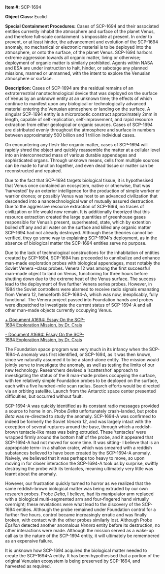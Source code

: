 **Item #:** SCP-1694

**Object Class:** Euclid

**Special Containment Procedures:** Cases of SCP-1694 and their associated entities currently inhabit the atmosphere and surface of the planet Venus, and therefore full-scale containment is impossible at present. In order to prevent, or at least hinder, the advancement and evolution of the SCP-1694 anomaly, no mechanical or electronic material is to be deployed into the atmosphere, or onto the surface, of the planet Venus. SCP-1694 harbors extreme aggression towards all organic matter, living or otherwise; deployment of organic matter is similarly prohibited. Agents within NASA and ESA are under instruction to halt, hinder, or sabotage any planned missions, manned or unmanned, with the intent to explore the Venusian atmosphere or surface.

**Description:** Cases of SCP-1694 are the residual remains of an extraterrestrial nanotechnological device that was deployed on the surface of Venus by an unknown entity at an unknown time; the effects of which continue to manifest upon any biological or technologically advanced material entering the Venusian atmosphere or landing on the surface. A singular SCP-1694 entity is a microrobotic construct approximately 2mm in length, capable of self-replication, self-improvement, and rapid resource extraction from either geological or organic sources. Cases of SCP-1694 are distributed evenly throughout the atmosphere and surface in numbers between approximately 500 billion and 1 trillion individual cases.

On encountering any flesh-like organic matter, cases of SCP-1694 will rapidly shred the object and quickly reassemble the matter at a cellular level into an interconnected mass of various durable appendages and sophisticated organs. Through unknown means, cells from multiple sources can be made to function together, and even dead tissue or matter can be reconstructed and repaired.

Due to the fact that SCP-1694 targets biological tissue, it is hypothesised that Venus once contained an ecosystem, native or otherwise, that was ‘harvested’ by an exterior intelligence for the production of simple worker or warrior drones; or possibly Venus was host to an advanced civilization that descended into a nanotechnological war of mutually assured destruction. Due to the aggressive resource extraction of SCP-1694, no traces of civilization or life would now remain. It is additionally theorized that this resource extraction created the large quantities of greenhouse gases responsible for Venus’s present, superheated, state, which by extention boiled off any and all water on the surface and killed any organic matter SCP-1694 had not already destroyed. Although these theories cannot be verified, they go some way to explaining SCP-1694's deployment, as in the absence of biological matter the SCP-1694 entities serve no purpose.

Due to the lack of technological constructions for the inhabitation of entities created by SCP-1694, SCP-1694 has proceeded to cannibalize and enhance man-made exploration probes with biological appendages, most notably the Soviet Venera –class probes. Venera 12 was among the first successful man-made object to land on Venus, functioning for three hours before shutting down due to the extreme heat of the Venus surface. The success lead to the deployment of five further Venera series probes. However, in 1984 the Soviet controllers were alarmed to receive radio signals emanating from Venera 12, henceforth SCP-1694-A, which was now, inexplicably, fully functional. The Venera project passed into Foundation hands and probes were dispatched to investigate the current status of SCP-1694-A and all other man-made objects currently occupying Venus.

[+ Document A1694: Essay On the SCP-1694 Exploration Mission, by Dr. Crais](javascript:;) 

[\- Document A1694: Essay On the SCP-1694 Exploration Mission, by Dr. Crais](javascript:;) 

The Foundation space program was very much in its infancy when the SCP-1694-A anomaly was first identified, or SCP-1694, as it was then known, since we naturally assumed it to be a stand-alone entity. The mission would jointly serve to investigate the anomaly, as well as testing the limits of our new technology. Researchers devised a ‘scattershot’ approach to investigating the status of the 8 man-made probes occupying the surface, with ten relatively simple Foundation probes to be deployed on the surface, each with a five hundred-mile scan radius. Search efforts would be directed via an orbiting satellite. Launch from the Antarctic space center presented difficulties, but occurred without fault.

SCP-1694-A was quickly identified as its constant radio messages provided a source to home in on. Probe _Delta_ unfortunately crash-landed, but probe _Beta_ was re-directed to study the anomaly. SCP-1694-A was confirmed to indeed be formerly the Soviet _Venera 12_, and was largely intact with the exception of several ruptures around the base, through which a reddish-brown tentacle-like mass was being extruded. These ‘tentacles’ were wrapped firmly around the bottom half of the probe, and it appeared that SCP-1694-A had not moved for some time. It was sitting- I believe that is an appropriate term- in a shallow crater, which was smeared with a reddish substances believed to have been created by the SCP-1694-A anomaly. Naively, we believed that it was perhaps too heavy to move, so upon moving in for closer interaction the SCP-1694-A took us by surprise, swiftly destroying the probe with its tentacles, meaning ultimately very little was learnt about the anomaly.

However, our frustration quickly turned to horror as we realized that the same reddish-brown biological matter was being extruded by our own research probes. Probe _Delta_, I believe, had its manipulator arm replaced with a biological multi-segmented arm and four-fingered hand virtually overnight; these revelations were what lead to the discovery of the SCP-1694 entities. Although the probe remained under Foundation control for a further five hours, control became increasingly erratic and was finally broken, with contact with the other probes similarly lost. Although Probe _Epsilon_ detected another anomalous _Venera_ entity before its destruction, no other interactions were made. Although the mission served as a wake-up call as to the nature of the SCP-1694 entity, it will ultimately be remembered as an expensive failure.

It is unknown how SCP-1694 acquired the biological matter needed to create the SCP-1694-A entity. It has been hypothesised that a portion of the original Venusian ecosystem is being preserved by SCP-1694, and harvested as required.